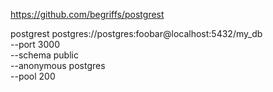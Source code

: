 


https://github.com/begriffs/postgrest

postgrest postgres://postgres:foobar@localhost:5432/my_db \
          --port 3000 \
          --schema public \
          --anonymous postgres \
          --pool 200